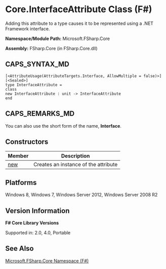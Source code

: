 # Core.InterfaceAttribute Class (F#)

Adding this attribute to a type causes it to be represented using a .NET Framework interface.

**Namespace/Module Path:** Microsoft.FSharp.Core

**Assembly:** FSharp.Core (in FSharp.Core.dll)


## CAPS_SYNTAX_MD

```
[<AttributeUsage(AttributeTargets.Interface, AllowMultiple = false)>]
[<Sealed>]
type InterfaceAttribute =
class
new InterfaceAttribute : unit -> InterfaceAttribute
end
```

## CAPS_REMARKS_MD
You can also use the short form of the name, **Interface**.


## Constructors


|Member|Description|
|------|-----------|
|[new](http://msdn.microsoft.com/en-us/library/588f6489-bac9-469b-a595-b3741e5bae27)|Creates an instance of the attribute|

## Platforms
Windows 8, Windows 7, Windows Server 2012, Windows Server 2008 R2


## Version Information
**F# Core Library Versions**

Supported in: 2.0, 4.0, Portable




## See Also
[Microsoft.FSharp.Core Namespace &#40;F&#35;&#41;](Microsoft.FSharp.Core+Namespace+%28F%23%29.md)

